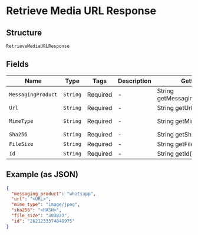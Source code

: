 
# Retrieve Media URL Response

## Structure

`RetrieveMediaURLResponse`

## Fields

| Name | Type | Tags | Description | Getter | Setter |
|  --- | --- | --- | --- | --- | --- |
| `MessagingProduct` | `String` | Required | - | String getMessagingProduct() | setMessagingProduct(String messagingProduct) |
| `Url` | `String` | Required | - | String getUrl() | setUrl(String url) |
| `MimeType` | `String` | Required | - | String getMimeType() | setMimeType(String mimeType) |
| `Sha256` | `String` | Required | - | String getSha256() | setSha256(String sha256) |
| `FileSize` | `String` | Required | - | String getFileSize() | setFileSize(String fileSize) |
| `Id` | `String` | Required | - | String getId() | setId(String id) |

## Example (as JSON)

```json
{
  "messaging_product": "whatsapp",
  "url": "<URL>",
  "mime_type": "image/jpeg",
  "sha256": "<HASH>",
  "file_size": "303833",
  "id": "2621233374848975"
}
```

